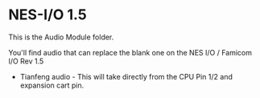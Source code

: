 NES-I/O 1.5
===========

This is the Audio Module folder.

You'll find audio that can replace the blank one on the NES I/O / Famicom I/O Rev 1.5

* Tianfeng audio - This will take directly from the CPU Pin 1/2 and expansion cart pin.
